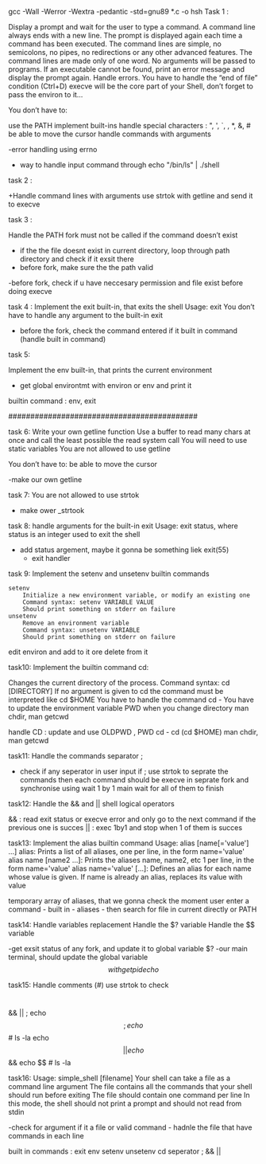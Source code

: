 gcc -Wall -Werror -Wextra -pedantic -std=gnu89 *.c -o hsh
Task 1 :

Display a prompt and wait for the user to type a command. A command line always ends with a new line.
The prompt is displayed again each time a command has been executed.
The command lines are simple, no semicolons, no pipes, no redirections or any other advanced features.
The command lines are made only of one word. No arguments will be passed to programs.
If an executable cannot be found, print an error message and display the prompt again.
Handle errors.
You have to handle the “end of file” condition (Ctrl+D)
execve will be the core part of your Shell, don’t forget to pass the environ to it…

You don’t have to:

use the PATH
implement built-ins
handle special characters : ", ', `, \, *, &, #
be able to move the cursor
handle commands with arguments

-error handling using errno
- way to handle input command through echo "/bin/ls" | ./shell

task 2 :

+Handle command lines with arguments
use strtok with getline and send it to execve

task 3 :

Handle the PATH
fork must not be called if the command doesn’t exist

- if the the file doesnt exist in current directory, loop through path directory and check if it exsit there
- before fork, make sure the the path valid

-before fork, check if u have neccesary permission and file exist before doing execve


task 4 :
Implement the exit built-in, that exits the shell
Usage: exit
You don’t have to handle any argument to the built-in exit

- before the fork, check the command entered if it built in command
(handle built in command)

task 5:

Implement the env built-in, that prints the current environment
- get global environtmt with environ or env and print it

builtin command : env, exit

###########################################

task 6:
Write your own getline function
Use a buffer to read many chars at once and call the least possible the read system call
You will need to use static variables
You are not allowed to use getline

You don’t have to:
be able to move the cursor

-make our own getline

task 7:
You are not allowed to use strtok
- make ower _strtook

task 8:
handle arguments for the built-in exit
Usage: exit status, where status is an integer used to exit the shell

- add status argement, maybe it gonna be something liek exit(55)
    - exit handler

task 9:
Implement the setenv and unsetenv builtin commands

	setenv
		Initialize a new environment variable, or modify an existing one
		Command syntax: setenv VARIABLE VALUE
		Should print something on stderr on failure
	unsetenv
		Remove an environment variable
		Command syntax: unsetenv VARIABLE
		Should print something on stderr on failure

edit environ and add to it ore delete from it

task10:
Implement the builtin command cd:

Changes the current directory of the process.
Command syntax: cd [DIRECTORY]
If no argument is given to cd the command must be interpreted like cd $HOME
You have to handle the command cd -
You have to update the environment variable PWD when you change directory
man chdir, man getcwd

handle CD :
update and use OLDPWD , PWD
cd -
cd (cd $HOME)
man chdir, man getcwd

task11:
Handle the commands separator ;

- check if any seperator in user input
	if ;
		use strtok to seprate the commands
			then each command should be execve in seprate fork
			and synchronise using wait 1 by 1
			main wait for all of them to finish

task12:
Handle the && and || shell logical operators

&& : read exit status or execve error and only go to the next command if the previous one is succes
|| : exec 1by1 and stop when 1 of them is succes

task13:
Implement the alias builtin command
Usage: alias [name[='value'] ...]
alias: Prints a list of all aliases, one per line, in the form name='value'
alias name [name2 ...]: Prints the aliases name, name2, etc 1 per line, in the form name='value'
alias name='value' [...]: Defines an alias for each name whose value is given. If name is already an alias, replaces its value with value

temporary array of aliases, that we gonna check the moment user enter a command
	- built in
	- aliases
	- then search for file in current directly or PATH

task14:
Handle variables replacement
Handle the $? variable
Handle the $$ variable

-get exsit status of any fork, and update it to global variable $?
-our main terminal, should update the global variable $$ with getpid
echo $$

task15:
Handle comments (#)
use strtok to check
#
&&
||
;
echo $$; echo $$ # ls -la
echo $$|| echo $$ && echo $$ # ls -la

task16:
Usage: simple_shell [filename]
Your shell can take a file as a command line argument
The file contains all the commands that your shell should run before exiting
The file should contain one command per line
In this mode, the shell should not print a prompt and should not read from stdin

-check for argument if it a file or valid command
	- hadnle the file that have commands in each line



built in commands :
exit
env
setenv
unsetenv
cd
seperator ; && ||
